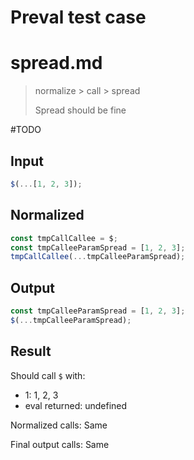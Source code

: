 # Preval test case

# spread.md

> normalize > call > spread
>
> Spread should be fine

#TODO

## Input

`````js filename=intro
$(...[1, 2, 3]);
`````

## Normalized

`````js filename=intro
const tmpCallCallee = $;
const tmpCalleeParamSpread = [1, 2, 3];
tmpCallCallee(...tmpCalleeParamSpread);
`````

## Output

`````js filename=intro
const tmpCalleeParamSpread = [1, 2, 3];
$(...tmpCalleeParamSpread);
`````

## Result

Should call `$` with:
 - 1: 1, 2, 3
 - eval returned: undefined

Normalized calls: Same

Final output calls: Same
